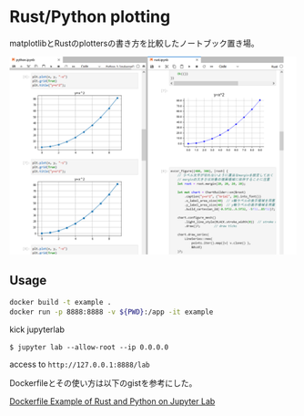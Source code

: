 # Rust/Python plotting

matplotlibとRustのplottersの書き方を比較したノートブック置き場。

![ss](fig/ss.png)

## Usage


```sh
docker build -t example .
docker run -p 8888:8888 -v ${PWD}:/app -it example
```

kick jupyterlab

```
$ jupyter lab --allow-root --ip 0.0.0.0
```

access to `http://127.0.0.1:8888/lab`


Dockerfileとその使い方は以下のgistを参考にした。

[Dockerfile Example of Rust and Python on Jupyter Lab](https://gist.github.com/vaaaaanquish/1f4fad6ae58645106d78dd6c2bed3702)